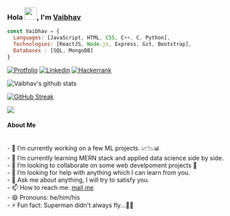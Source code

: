 ### Hola <img src="https://github.com/TheDudeThatCode/TheDudeThatCode/blob/master/Assets/Hi.gif" width="29px">, I'm <a href="https://Vaibhavabhaysharma.github.io" target="_blank"> Vaibhav</a> 
<!-- <a href="https://twitter.com/__Vaibhavsharma">
<img align="left" alt="Vaibhav's Twitter" width="22px" src="https://cdn.jsdelivr.net/npm/simple-icons@v3/icons/twitter.svg" />
</a> -->
<!-- <a href="https://medium.com/@vaibhavmcudc145">
<img align="left" alt="Vaibhav's Medium" width="22px" src="https://cdn.jsdelivr.net/npm/simple-icons@v3/icons/medium.svg" />
</a><br/>    -->
<!--[visitors](https://visitor-badge.laobi.icu/badge?page_id=Vaibhavabhaysharma.Vaibhavabhaysharma)
[![GitHub followers](https://img.shields.io/github/followers/Vaibhavabhaysharma.svg?style=social&label=Follow)](https://github.com/Vaibhavabhaysharma?tab=followers)-->  

```js
const Vaibhav = {
  Languages: [JavaScript, HTML, CSS, C++, C, Python],
  Technologies: [ReactJS, Node.js, Express, Git, Bootstrap],
  Databases : [SQL, MongoDB]
}
```

[![Protfolio](https://img.shields.io/badge/Portfolio-239?style=for-the-badge&logo='https://Vaibhavabhaysharma.github.io'=&logoColor=white)](https://Vaibhavabhaysharma.github.io)
[![Linkedin](https://img.shields.io/badge/Linkedin-0077B5?style=for-the-badge&logo=linkedin&logoColor=white)](https://www.linkedin.com/in/vaibhavabhaysharma/)
[![Hackerrank](https://img.shields.io/badge/Hackerrank-394248?style=for-the-badge&logo=hackerrank&logoColor=1ba94c)](https://www.hackerrank.com/vaibhavmcudc145)

![Vaibhav's github stats](https://github-readme-stats.vercel.app/api?username=Vaibhavabhaysharma&show_icons=true&count_private=true&theme=radical&include_all_commits=true)

[![GitHub Streak](https://github-readme-streak-stats.herokuapp.com/?user=Vaibhavabhaysharma&currStreakNum=2FD3EB&fire=pink&sideLabels=F00&theme=nightowl)](https://git.io/streak-stats) 
            
![](https://komarev.com/ghpvc/?username=Vaibhavabhaysharma&color=7F00FF)

#### About Me   
<br/>
- 🔭 I’m currently working on a few ML projects. 📈📉📊<br/>
- 🌱 I’m currently learning MERN stack and applied data science side by side.<br/>  
- 👯 I’m looking to collaborate on some web develpoment projects 👀<br/>
- 🤔 I’m looking for help with anything which I can learn from you.<br/>
- 💬 Ask me about anything, I will try to satisfy you.<br/>
- 📫 How to reach me: <a href="mailto:vaibhavmcudc145@gmail.com">mail me</a><br/>
- 😄 Pronouns: he/him/his<br/>
- ⚡ Fun fact: Superman didn't always fly...🦸🏻<br/>
